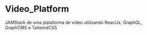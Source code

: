 # Video_Platform
JAMStack de uma plataforma de vídeo utilizando ReactJs, GraphQL, GraphCMS e TailwindCSS
